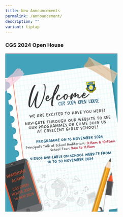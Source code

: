 ```yaml
---
title: New Announcements
permalink: /announcement/
description: ""
variant: tiptap
---
```

<h3>CGS 2024 Open House</h3>
<div class="isomer-image-wrapper">
<img style="width: 70%;" height="auto" width="100%" alt="CGS Open House Welcome message" src="/images/CGS open house/CGS_OpenHouse2024_Website_Message.png">
</div>
<p></p>